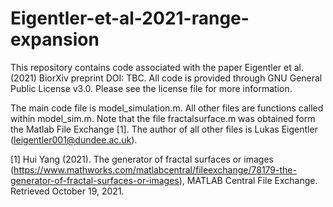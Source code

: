# Eigentler-et-al-2021-range-expansion

This repository contains code associated with the paper Eigentler et al. (2021) BiorXiv preprint DOI: TBC. All code is provided through GNU General Public License v3.0. Please see the license file for more information.

The main code file is model_simulation.m. All other files are functions called within model_sim.m. Note that the file fractalsurface.m was obtained form the Matlab File Exchange [1]. The author of all other files is Lukas Eigentler (leigentler001@dundee.ac.uk).


[1] Hui Yang (2021). The generator of fractal surfaces or images (https://www.mathworks.com/matlabcentral/fileexchange/78179-the-generator-of-fractal-surfaces-or-images), MATLAB Central File Exchange. Retrieved October 19, 2021.
